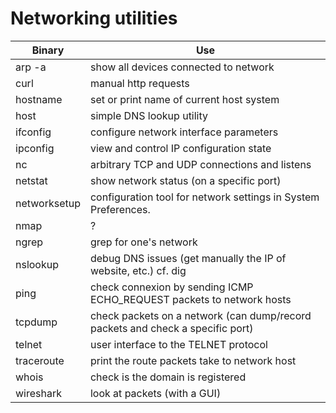 # Networking utilities

Binary|Use
--- | ---
arp -a|show all devices connected to network
curl|manual http requests
hostname|set or print name of current host system
host|simple DNS lookup utility
ifconfig|configure network interface parameters
ipconfig|view and control IP configuration state
nc|arbitrary TCP and UDP connections and listens
netstat|show network status (on a specific port)
networksetup|configuration tool for network settings in System Preferences.
nmap|?
ngrep|grep for one's network
nslookup|debug DNS issues (get manually the IP of website, etc.) cf. dig
ping|check connexion by sending ICMP ECHO_REQUEST packets to network hosts
tcpdump|check packets on a network (can dump/record packets and check a specific port)
telnet|user interface to the TELNET protocol
traceroute|print the route packets take to network host
whois|check is the domain is registered
wireshark|look at packets (with a GUI)
